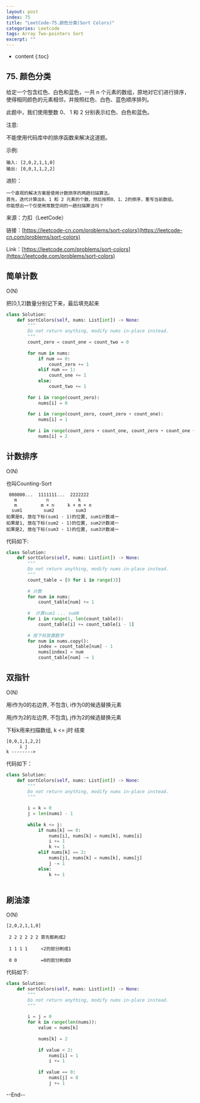 ```yaml
---
layout: post
index: 75
title: "LeetCode-75.颜色分类(Sort Colors)"
categories: Leetcode
tags: Array Two-pointers Sort
excerpt: ""
---
```


* content
{:toc}

## 75. 颜色分类

给定一个包含红色、白色和蓝色，一共 n 个元素的数组，原地对它们进行排序，使得相同颜色的元素相邻，并按照红色、白色、蓝色顺序排列。

此题中，我们使用整数 0、 1 和 2 分别表示红色、白色和蓝色。

注意:

不能使用代码库中的排序函数来解决这道题。

示例:

```
输入: [2,0,2,1,1,0]
输出: [0,0,1,1,2,2]
```

进阶：

```
一个直观的解决方案是使用计数排序的两趟扫描算法。
首先，迭代计算出0、1 和 2 元素的个数，然后按照0、1、2的排序，重写当前数组。
你能想出一个仅使用常数空间的一趟扫描算法吗？
```

来源：力扣（LeetCode）

链接：[https://leetcode-cn.com/problems/sort-colors](https://leetcode-cn.com/problems/sort-colors)

Link：[https://leetcode.com/problems/sort-colors](https://leetcode.com/problems/sort-colors)

## 简单计数

O(N)

把[0,1,2]数量分别记下来，最后填充起来

```python
class Solution:
    def sortColors(self, nums: List[int]) -> None:
        """
        Do not return anything, modify nums in-place instead.
        """
        count_zero = count_one = count_two = 0
        
        for num in nums:
            if num == 0:
                count_zero += 1
            elif num == 1:
                count_one += 1
            else:
                count_two += 1
            
        for i in range(count_zero):
            nums[i] = 0
            
        for i in range(count_zero, count_zero + count_one):
            nums[i] = 1
            
        for i in range(count_zero + count_one, count_zero + count_one + count_two):
            nums[i] = 2
```

## 计数排序

O(N)

也叫Counting-Sort

```
 000000...  1111111...  2222222
   m           n           k
   m         m + n     k + m + n
  sum1        sum2        sum3
如果是0, 放在下标(sum1 - 1)的位置, sum1计数减一
如果是1, 放在下标(sum2 - 1)的位置, sum2计数减一
如果是2, 放在下标(sum3 - 1)的位置, sum3计数减一
```
代码如下:

```python
class Solution:
    def sortColors(self, nums: List[int]) -> None:
        """
        Do not return anything, modify nums in-place instead.
        """
        count_table = [0 for i in range(3)]
        
        # 计数
        for num in nums:
            count_table[num] += 1
        
        #  计算sum1 ... sumN
        for i in range(1, len(count_table)):
            count_table[i] += count_table[i - 1]
            
        # 按下标放置数字
        for num in nums.copy():
            index = count_table[num] - 1
            nums[index] = num
            count_table[num] -= 1
```

## 双指针

O(N)

用i作为0的右边界, 不包含i, i作为0的候选替换元素

用j作为2的左边界, 不包含j, j作为2的候选替换元素

下标k用来扫描数组, k <= j时 结束

```
[0,0,1,1,2,2]
     i j
k -------->
```

代码如下：

```python
class Solution:
    def sortColors(self, nums: List[int]) -> None:
        """
        Do not return anything, modify nums in-place instead.
        """
        
        i = k = 0
        j = len(nums) - 1
        
        while k <= j:
            if nums[k] == 0:
                nums[i], nums[k] = nums[k], nums[i]
                i += 1
                k += 1
            elif nums[k] == 2:
                nums[j], nums[k] = nums[k], nums[j]
                j -= 1
            else:
                k += 1
        
```

## 刷油漆

O(N)

```
[2,0,2,1,1,0]

 2 2 2 2 2 2 首先都刷成2
 
 1 1 1 1     <2的部分刷成1

 0 0         =0的部分刷成0

```

代码如下:

```python
class Solution:
    def sortColors(self, nums: List[int]) -> None:
        """
        Do not return anything, modify nums in-place instead.
        """
        
        i = j = 0
        for k in range(len(nums)):
            value = nums[k]
            
            nums[k] = 2
            
            if value < 2:
                nums[i] = 1
                i += 1
                
            if value == 0:
                nums[j] = 0
                j += 1
```

--End--